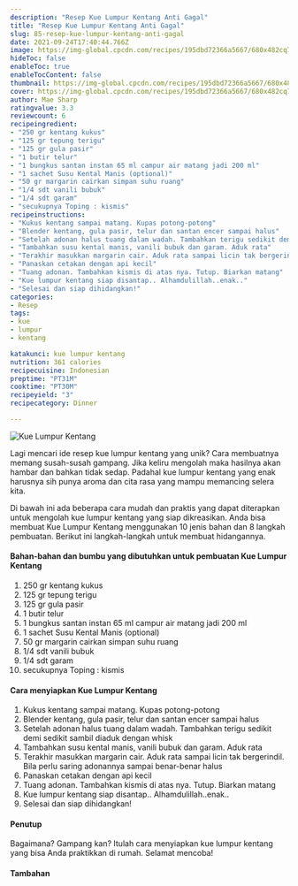 ```yaml
---
description: "Resep Kue Lumpur Kentang Anti Gagal"
title: "Resep Kue Lumpur Kentang Anti Gagal"
slug: 85-resep-kue-lumpur-kentang-anti-gagal
date: 2021-09-24T17:40:44.766Z
image: https://img-global.cpcdn.com/recipes/195dbd72366a5667/680x482cq70/kue-lumpur-kentang-foto-resep-utama.jpg
hideToc: false
enableToc: true
enableTocContent: false
thumbnail: https://img-global.cpcdn.com/recipes/195dbd72366a5667/680x482cq70/kue-lumpur-kentang-foto-resep-utama.jpg
cover: https://img-global.cpcdn.com/recipes/195dbd72366a5667/680x482cq70/kue-lumpur-kentang-foto-resep-utama.jpg
author: Mae Sharp
ratingvalue: 3.3
reviewcount: 6
recipeingredient:
- "250 gr kentang kukus"
- "125 gr tepung terigu"
- "125 gr gula pasir"
- "1 butir telur"
- "1 bungkus santan instan 65 ml campur air matang jadi 200 ml"
- "1 sachet Susu Kental Manis (optional)"
- "50 gr margarin cairkan simpan suhu ruang"
- "1/4 sdt vanili bubuk"
- "1/4 sdt garam"
- "secukupnya Toping : kismis"
recipeinstructions:
- "Kukus kentang sampai matang. Kupas potong-potong"
- "Blender kentang, gula pasir, telur dan santan encer sampai halus"
- "Setelah adonan halus tuang dalam wadah. Tambahkan terigu sedikit demi sedikit sambil diaduk dengan whisk"
- "Tambahkan susu kental manis, vanili bubuk dan garam. Aduk rata"
- "Terakhir masukkan margarin cair. Aduk rata sampai licin tak bergerindil. Bila perlu saring adonannya sampai benar-benar halus"
- "Panaskan cetakan dengan api kecil"
- "Tuang adonan. Tambahkan kismis di atas nya. Tutup. Biarkan matang"
- "Kue lumpur kentang siap disantap.. Alhamdulillah..enak.."
- "Selesai dan siap dihidangkan!"
categories:
- Resep
tags:
- kue
- lumpur
- kentang

katakunci: kue lumpur kentang 
nutrition: 361 calories
recipecuisine: Indonesian
preptime: "PT31M"
cooktime: "PT30M"
recipeyield: "3"
recipecategory: Dinner

---
```



![Kue Lumpur Kentang](https://img-global.cpcdn.com/recipes/195dbd72366a5667/680x482cq70/kue-lumpur-kentang-foto-resep-utama.jpg)

Lagi mencari ide resep kue lumpur kentang yang unik? Cara membuatnya memang susah-susah gampang. Jika keliru mengolah maka hasilnya akan hambar dan bahkan tidak sedap. Padahal kue lumpur kentang yang enak harusnya sih punya aroma dan cita rasa yang mampu memancing selera kita.




Di bawah ini ada beberapa cara mudah dan praktis yang dapat diterapkan untuk mengolah kue lumpur kentang yang siap dikreasikan. Anda bisa membuat Kue Lumpur Kentang menggunakan 10 jenis bahan dan 8 langkah pembuatan. Berikut ini langkah-langkah untuk membuat hidangannya.

<!--inarticleads1-->

#### Bahan-bahan dan bumbu yang dibutuhkan untuk pembuatan Kue Lumpur Kentang

1. 250 gr kentang kukus
1. 125 gr tepung terigu
1. 125 gr gula pasir
1. 1 butir telur
1. 1 bungkus santan instan 65 ml campur air matang jadi 200 ml
1. 1 sachet Susu Kental Manis (optional)
1. 50 gr margarin cairkan simpan suhu ruang
1. 1/4 sdt vanili bubuk
1. 1/4 sdt garam
1. secukupnya Toping : kismis

<!--inarticleads2-->

#### Cara menyiapkan Kue Lumpur Kentang

1. Kukus kentang sampai matang. Kupas potong-potong
1. Blender kentang, gula pasir, telur dan santan encer sampai halus
1. Setelah adonan halus tuang dalam wadah. Tambahkan terigu sedikit demi sedikit sambil diaduk dengan whisk
1. Tambahkan susu kental manis, vanili bubuk dan garam. Aduk rata
1. Terakhir masukkan margarin cair. Aduk rata sampai licin tak bergerindil. Bila perlu saring adonannya sampai benar-benar halus
1. Panaskan cetakan dengan api kecil
1. Tuang adonan. Tambahkan kismis di atas nya. Tutup. Biarkan matang
1. Kue lumpur kentang siap disantap.. Alhamdulillah..enak..
1. Selesai dan siap dihidangkan!

#### Penutup

Bagaimana? Gampang kan? Itulah cara menyiapkan kue lumpur kentang yang bisa Anda praktikkan di rumah. Selamat mencoba!

#### Tambahan



